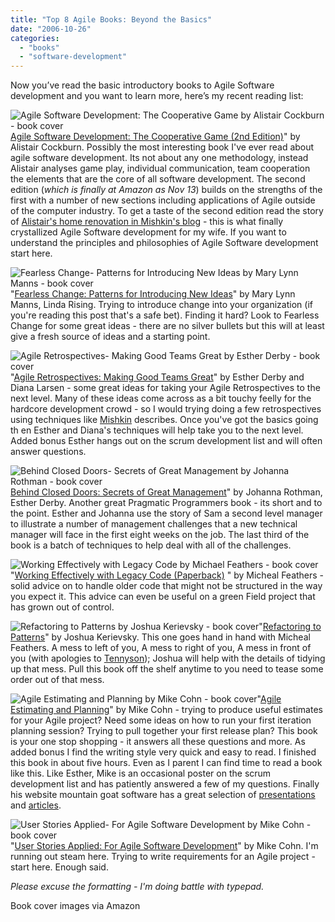 ```yaml
---
title: "Top 8 Agile Books: Beyond the Basics"
date: "2006-10-26"
categories: 
  - "books"
  - "software-development"
---
```


Now you’ve read the basic introductory books to Agile Software development and you want to learn more, here’s my recent reading list:

![Agile Software Development: The Cooperative Game by Alistair Cockburn - book cover](src/content/blog/agile_and_relat/images/Agile-Software-Development-The-Cooperative-Game-by-Alistair-Cockburn-book-cover.jpg)[Agile Software Development: The Cooperative Game (2nd Edition)](https://www.amazon.com/Agile-Software-Development-Cooperative-Game/dp/0321482751/&tag=notesfromatoo-20)" by Alistair Cockburn. Possibly the most interesting book I've ever read about agile software development. Its not about any one methodology, instead Alistair analyses game play, individual communication, team cooperation the elements that are the core of all software development. The second edition (_which is finally at Amazon as Nov 13_) builds on the strengths of the first with a number of new sections including applications of Agile outside of the computer industry. To get a taste of the second edition read the story of [Alistair's home renovation in Mishkin's blog](https://www.agileadvice.com/2006/06/08/agile-case-studies/interview-with-alistair-cockburn-agile-and-house-renovations/) - this is what finally crystallized Agile Software development for my wife. If you want to understand the principles and philosophies of Agile Software development start here.

![Fearless Change- Patterns for Introducing New Ideas by Mary Lynn Manns - book cover](src/content/blog/agile_and_relat/images/Fearless-Change-Patterns-for-Introducing-New-Ideas-by-Mary-Lynn-Manns-book-cover.jpg)"[Fearless Change: Patterns for Introducing New Ideas](https://www.amazon.com/gp/product/0201741571/&tag=notesfromatoo-20)" by Mary Lynn Manns, Linda Rising. Trying to introduce change into your organization (if you're reading this post that's a safe bet). Finding it hard? Look to Fearless Change for some great ideas - there are no silver bullets but this will at least give a fresh source of ideas and a starting point.

![Agile Retrospectives- Making Good Teams Great by Esther Derby - book cover](src/content/blog/agile_and_relat/images/Agile-Retrospectives-Making-Good-Teams-Great-by-Esther-Derby-book-cover.jpg)"[Agile Retrospectives: Making Good Teams Great](https://www.amazon.com/Agile-Retrospectives-Making-Teams-Great/dp/0977616649/&tag=notesfromatoo-20)" by Esther Derby and Diana Larsen - some great ideas for taking your Agile Retrospectives to the next level. Many of these ideas come across as a bit touchy feelly for the hardcore development crowd - so I would trying doing a few retrospectives using techniques like [Mishkin](https://www.agileadvice.com/2005/11/08/howtoapplyagile/retrospectives/) describes. Once you've got the basics going th en Esther and Diana's techniques will help take you to the next level. Added bonus Esther hangs out on the scrum development list and will often answer questions.

![Behind Closed Doors- Secrets of Great Management by Johanna Rothman - book cover](src/content/blog/agile_and_relat/images/Behind-Closed-Doors-Secrets-of-Great-Management-by-Johanna-Rothman-book-cover.jpg)[Behind Closed Doors: Secrets of Great Management](https://www.amazon.com/Behind-Closed-Doors-Management-Programmers/dp/0976694026/&tag=notesfromatoo-20)" by Johanna Rothman, Esther Derby. Another great Pragmatic Programmers book - its short and to the point. Esther and Johanna use the story of Sam a second level manager to illustrate a number of management challenges that a new technical manager will face in the first eight weeks on the job. The last third of the book is a batch of techniques to help deal with all of the challenges.

![Working Effectively with Legacy Code by Michael Feathers - book cover](src/content/blog/agile_and_relat/images/Working-Effectively-with-Legacy-Code-by-Michael-Feathers-book-cover.jpg)"[Working Effectively with Legacy Code (Paperback)](https://www.amazon.com/Working-Effectively-Legacy-Michael-Feathers/dp/0131177052/&tag=notesfromatoo-20) " by Micheal Feathers - solid advice on to handle older code that might not be structured in the way you expect it. This advice can even be useful on a green Field project that has grown out of control.

![Refactoring to Patterns by Joshua Kerievsky - book cover](src/content/blog/agile_and_relat/images/Refactoring-to-Patterns-by-Joshua-Kerievsky-book-cover.jpg)"[Refactoring to Patterns](https://www.amazon.com/Refactoring-Patterns-Addison-Wesley-Signature-Kerievsky/dp/0321213351/&tag=notesfromatoo-20)" by Joshua Kerievsky. This one goes hand in hand with Micheal Feathers. A mess to left of you, A mess to right of you, A mess in front of you (with apologies to [Tennyson](https://poetry.eserver.org/light-brigade.html)); Joshua will help with the details of tidying up that mess. Pull this book off the shelf anytime to you need to tease some order out of that mess.

![Agile Estimating and Planning by Mike Cohn - book cover](src/content/blog/agile_and_relat/images/Agile-Estimating-and-Planning-by-Mike-Cohn-book-cover.jpg)"[Agile Estimating and Planning](https://www.amazon.com/Agile-Estimating-Planning-Robert-Martin/dp/0131479415/&tag=notesfromatoo-20)" by Mike Cohn - trying to produce useful estimates for your Agile project? Need some ideas on how to run your first iteration planning session? Trying to pull together your first release plan? This book is your one stop shopping - it answers all these questions and more. As added bonus I find the writing style very quick and easy to read. I finished this book in about five hours. Even as I parent I can find time to read a book like this. Like Esther, Mike is an occasional poster on the scrum development list and has patiently answered a few of my questions. Finally his website mountain goat software has a great selection of [presentations](https://www.mountaingoatsoftware.com/blog/tag/presentations) and [articles](https://www.mountaingoatsoftware.com/blog/tag/articles).

![User Stories Applied- For Agile Software Development by Mike Cohn - book cover](src/content/blog/agile_and_relat/images/User-Stories-Applied-For-Agile-Software-Development-by-Mike-Cohn-book-cover.jpg)"[User Stories Applied: For Agile Software Development](https://www.amazon.com/User-Stories-Applied-Development-Addison-Wesley/dp/0321205685/&tag=notesfromatoo-20)" by Mike Cohn. I'm running out steam here. Trying to write requirements for an Agile project - start here. Enough said.

_Please excuse the formatting - I'm doing battle with typepad._

Book cover images via Amazon
